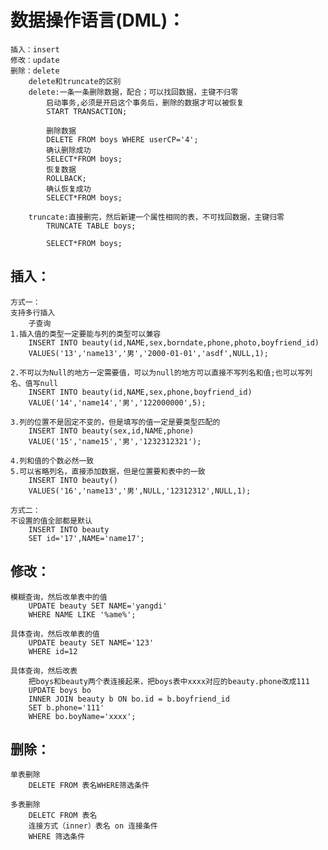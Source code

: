 # 数据操作语言(DML)：
	插入：insert
	修改：update
	删除：delete
		delete和truncate的区别
		delete:一条一条删除数据，配合；可以找回数据，主键不归零
			启动事务,必须是开启这个事务后，删除的数据才可以被恢复
			START TRANSACTION;

			删除数据
			DELETE FROM boys WHERE userCP='4';
			确认删除成功
			SELECT*FROM boys;
			恢复数据
			ROLLBACK;
			确认恢复成功
			SELECT*FROM boys;

		truncate:直接删完，然后新建一个属性相同的表，不可找回数据，主键归零
			TRUNCATE TABLE boys;

			SELECT*FROM boys;
	
## 插入：
	方式一：
	支持多行插入
		子查询
	1.插入值的类型一定要能与列的类型可以兼容
		INSERT INTO beauty(id,NAME,sex,borndate,phone,photo,boyfriend_id)
		VALUES('13','name13','男','2000-01-01','asdf',NULL,1);	
	
	2.不可以为Null的地方一定需要值，可以为null的地方可以直接不写列名和值;也可以写列名、值写null
		INSERT INTO beauty(id,NAME,sex,phone,boyfriend_id)
		VALUE('14','name14','男','122000000',5);

	3.列的位置不是固定不变的，但是填写的值一定是要类型匹配的
		INSERT INTO beauty(sex,id,NAME,phone)
		VALUE('15','name15','男','1232312321');

	4.列和值的个数必然一致
	5.可以省略列名，直接添加数据，但是位置要和表中的一致
		INSERT INTO beauty()
		VALUES('16','name13','男',NULL,'12312312',NULL,1);	
	
	方式二：
	不设置的值全部都是默认
		INSERT INTO beauty
		SET id='17',NAME='name17';

## 修改：
	模糊查询，然后改单表中的值			
		UPDATE beauty SET NAME='yangdi'
		WHERE NAME LIKE '%ame%';
	
	具体查询，然后改单表的值
		UPDATE beauty SET NAME='123'
		WHERE id=12

	具体查询，然后改表
		把boys和beauty两个表连接起来，把boys表中xxxx对应的beauty.phone改成111
		UPDATE boys bo
		INNER JOIN beauty b ON bo.id = b.boyfriend_id
		SET b.phone='111'
		WHERE bo.boyName='xxxx';
	
## 删除：
	单表删除
		DELETE FROM 表名WHERE筛选条件

	多表删除
		DELETC FROM 表名 
		连接方式（inner）表名 on 连接条件
		WHERE 筛选条件 